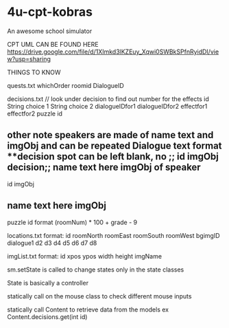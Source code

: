 # 4u-cpt-kobras
An awesome school simulator

CPT UML CAN BE FOUND HERE
https://drive.google.com/file/d/1XImkd3lKZEuy_Xqwi0SWBkSPfnRyidDI/view?usp=sharing





THINGS TO KNOW

quests.txt
whichOrder roomid DialogueID


decisions.txt // look under decision to find out number for the effects
id
String choice 1
String choice 2
dialogueIDfor1 dialogueIDfor2 effectfor1 effectfor2 puzzle id


other note speakers are made of name text and imgObj and can be repeated
Dialogue text format **decision spot can be left blank, no ;;
id
imgObj
decision;;
name
text here
imgObj of speaker
---------------------------------------
id
imgObj

name
text here
imgObj
-------------------------
puzzle id format (roomNum) * 100 + grade - 9

locations.txt format: id roomNorth roomEast roomSouth roomWest bgimgID dialogue1 d2 d3 d4 d5 d6 d7 d8

imgList.txt format: id xpos ypos width height imgName

sm.setState is called to change states only in the state classes

State is basically a controller

statically call on the mouse class to check different mouse inputs

statically call Content to retrieve data from the models
ex Content.decisions.get(int id)